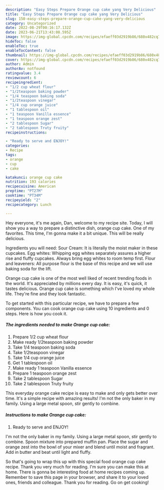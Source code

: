 ```yaml
---
description: "Easy Steps Prepare Orange cup cake yang Very Delicious"
title: "Easy Steps Prepare Orange cup cake yang Very Delicious"
slug: 150-easy-steps-prepare-orange-cup-cake-yang-very-delicious
category: Uncategorized
date: 2022-08-29T00:16:17.132Z
date: 2023-06-21T13:43:08.595Z
image: https://img-global.cpcdn.com/recipes/efaeff03d2919b86/680x482cq70/orange-cup-cake-recipe-main-photo.jpg
hideToc: false
enableToc: true
enableTocContent: false
thumbnail: https://img-global.cpcdn.com/recipes/efaeff03d2919b86/680x482cq70/orange-cup-cake-recipe-main-photo.jpg
cover: https://img-global.cpcdn.com/recipes/efaeff03d2919b86/680x482cq70/orange-cup-cake-recipe-main-photo.jpg
author: Admin
authorAv: notfound
ratingvalue: 3.4
reviewcount: 6
recipeingredient:
- "1/2 cup wheat flour"
- "1/2teaspoon baking powder"
- "1/4 teaspoon baking soda"
- "1/2teaspoon vinegar"
- "1/4 cup orange juice"
- "1 tablespoon oil"
- "1 teaspoon Vanilla essence"
- "1 teaspoon orange zest"
- "2 tablespoon Sugar"
- "2 tablespoon Truty fruity"
recipeinstructions:

- "Ready to serve and ENJOY!"
categories:
- Recipe
tags:
- orange
- cup
- cake

katakunci: orange cup cake 
nutrition: 193 calories
recipecuisine: American
preptime: "PT27M"
cooktime: "PT34M"
recipeyield: "2"
recipecategory: Lunch

---
```



Hey everyone, it's me again, Dan, welcome to my recipe site. Today, I will show you a way to prepare a distinctive dish, orange cup cake. One of my favorites. This time, I'm gonna make it a bit unique. This will be really delicious.

Ingredients you will need: Sour Cream: It is literally the moist maker in these cupcakes. Egg whites: Whipping egg whites separately assures a higher rise and fluffy cupcakes. Always bring egg whites to room temp first. Flour and leaveners: All purpose flour is the base of this recipe and we will use baking soda for the lift.

Orange cup cake is one of the most well liked of recent trending foods in the world. It's appreciated by millions every day. It is easy, it's quick, it tastes delicious. Orange cup cake is something which I've loved my whole life. They're fine and they look fantastic.


To get started with this particular recipe, we have to prepare a few components. You can cook orange cup cake using 10 ingredients and 0 steps. Here is how you cook it.

<!--inarticleads1-->

##### The ingredients needed to make Orange cup cake:

1. Prepare 1/2 cup wheat flour
1. Make ready 1/2teaspoon baking powder
1. Take 1/4 teaspoon baking soda
1. Take 1/2teaspoon vinegar
1. Take 1/4 cup orange juice
1. Get 1 tablespoon oil
1. Make ready 1 teaspoon Vanilla essence
1. Prepare 1 teaspoon orange zest
1. Take 2 tablespoon Sugar
1. Take 2 tablespoon Truty fruity


This everyday orange cake recipe is easy to make and only gets better over time. It&#39;s a simple recipe with amazing results! I&#39;m not the only baker in my family. Using a large metal spoon, stir gently to combine. 

<!--inarticleads2-->

##### Instructions to make Orange cup cake:


1. Ready to serve and ENJOY!

I&#39;m not the only baker in my family. Using a large metal spoon, stir gently to combine. Spoon mixture into prepared muffin pan. Place the sugar and orange zest into the bowl of your mixer and blend until moist and fragrant. Add in butter and beat until light and fluffy. 

So that's going to wrap this up with this special food orange cup cake recipe. Thank you very much for reading. I'm sure you can make this at home. There is gonna be interesting food at home recipes coming up. Remember to save this page in your browser, and share it to your loved ones, friends and colleague. Thank you for reading. Go on get cooking!
